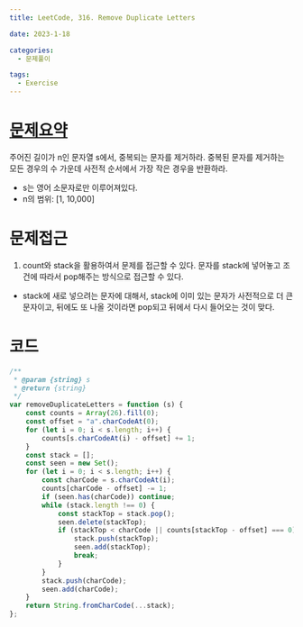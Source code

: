 ```yaml
---
title: LeetCode, 316. Remove Duplicate Letters

date: 2023-1-18

categories:
  - 문제풀이

tags:
  - Exercise
---
```


# [문제요약](https://leetcode.com/problems/remove-duplicate-letters/description/)

주어진 길이가 n인 문자열 s에서, 중복되는 문자를 제거하라. 중복된 문자를 제거하는 모든 경우의 수 가운데 사전적 순서에서 가장 작은 경우을 반환하라.

- s는 영어 소문자로만 이루어져있다.
- n의 범위: [1, 10,000]

# 문제접근

1. count와 stack을 활용하여서 문제를 접근할 수 있다. 문자를 stack에 넣어놓고 조건에 따라서 pop해주는 방식으로 접근할 수 있다.

- stack에 새로 넣으려는 문자에 대해서, stack에 이미 있는 문자가 사전적으로 더 큰 문자이고, 뒤에도 또 나올 것이라면 pop되고 뒤에서 다시 들어오는 것이 맞다.

# 코드

```javascript
/**
 * @param {string} s
 * @return {string}
 */
var removeDuplicateLetters = function (s) {
	const counts = Array(26).fill(0);
	const offset = "a".charCodeAt(0);
	for (let i = 0; i < s.length; i++) {
		counts[s.charCodeAt(i) - offset] += 1;
	}
	const stack = [];
	const seen = new Set();
	for (let i = 0; i < s.length; i++) {
		const charCode = s.charCodeAt(i);
		counts[charCode - offset] -= 1;
		if (seen.has(charCode)) continue;
		while (stack.length !== 0) {
			const stackTop = stack.pop();
			seen.delete(stackTop);
			if (stackTop < charCode || counts[stackTop - offset] === 0) {
				stack.push(stackTop);
				seen.add(stackTop);
				break;
			}
		}
		stack.push(charCode);
		seen.add(charCode);
	}
	return String.fromCharCode(...stack);
};
```
